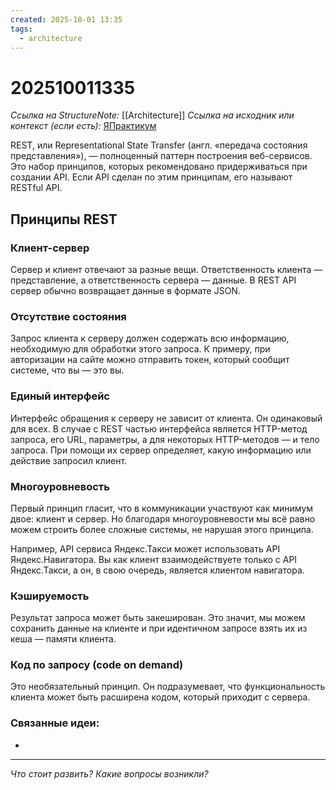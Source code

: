 ```yaml
---
created: 2025-10-01 13:35
tags:
  - architecture
---
```

# 202510011335
*Ссылка на StructureNote:* [[Architecture]]
*Ссылка на исходник или контекст (если есть):* [ЯПрактикум](https://practicum.yandex.ru/learn/backend-nodejs/courses/16b47298-e20d-4fde-9619-1ab305039a00/sprints/564238/topics/81c27551-b03a-4bc2-8c9b-2badb2266da4/lessons/5e84efc8-9923-4be7-b95f-06d40990e383/)

REST, или Representational State Transfer (англ. «передача состояния представления»), — полноценный паттерн построения веб-сервисов. Это набор принципов, которых рекомендовано придерживаться при создании API. Если API сделан по этим принципам, его называют RESTful API.

## Принципы REST
### Клиент-сервер
Сервер и клиент отвечают за разные вещи. Ответственность клиента — представление, а ответственность сервера — данные. В REST API сервер обычно возвращает данные в формате JSON.
### Отсутствие состояния
Запрос клиента к серверу должен содержать всю информацию, необходимую для обработки этого запроса. К примеру, при авторизации на сайте можно отправить токен, который сообщит системе, что вы — это вы.
### Единый интерфейс
Интерфейс обращения к серверу не зависит от клиента. Он одинаковый для всех.
В случае с REST частью интерфейса является HTTP-метод запроса, его URL, параметры, а для некоторых HTTP-методов — и тело запроса. При помощи их сервер определяет, какую информацию или действие запросил клиент.
### Многоуровневость
Первый принцип гласит, что в коммуникации участвуют как минимум двое: клиент и сервер. Но благодаря многоуровневости мы всё равно можем строить более сложные системы, не нарушая этого принципа.

Например, API сервиса Яндекс.Такси может использовать API Яндекс.Навигатора. Вы как клиент взаимодействуете только с API Яндекс.Такси, а он, в свою очередь, является клиентом навигатора.
### Кэшируемость
Результат запроса может быть закеширован. Это значит, мы можем сохранить данные на клиенте и при идентичном запросе взять их из кеша — памяти клиента.
### Код по запросу (code on demand)
Это необязательный принцип. Он подразумевает, что функциональность клиента может быть расширена кодом, который приходит с сервера.
### Связанные идеи:
* 
---

*Что стоит развить? Какие вопросы возникли?*